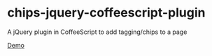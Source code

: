 # chips-jquery-coffeescript-plugin

A jQuery plugin in CoffeeScript to add tagging/chips to a page

[Demo](http://jamesfbaer.com/chips-demo)
